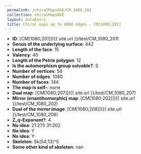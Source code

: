 ```yaml
--- 
 permalink: /chiralMaps6kE/CM_1080_201 
 collection: chiralMaps6kE
 layout: dataEntry
 title: Chiral maps up to 6000 edges - CM[1080;201]
---
```


- **ID**: [CM[1080;201]]({{ site.url }}/test/CM_1080_201)
- **Genus of the underlying surface**: 442
- **Length of the face**: 15
- **Valency**: 40
- **Length of the Petrie polygon**: 12
- **Is the automorphism group solvable?**: S
- **Number of vertices**: 54
- **Number of edges**: 1080
- **Number of faces**: 144
- **The map is self-**: none
- **Dual map**: [CM[1080;207]]({{ site.url }}/test/CM_1080_207)
- **Mirror (enantihomorphic) map**: [CM[1080;202]]({{ site.url }}/test/CM_1080_202)
- **Dual of the mirror image**: [CM[1080;208]]({{ site.url }}/test/CM_1080_208)
- **Z_q-Exponent?**: 4
- **No idea**:  21:275 31:202
- **No idea**: Y
- **No idea**: Y
- **Skeleton**: Sk(54;13)^5
- **Some other kind of skeleton**: nan
